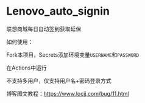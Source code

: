 # Lenovo_auto_signin

联想商城每日自动签到获取延保

如何使用：

Fork本项目，Secrets添加环境变量`USERNAME`和`PASSWORD`

在Actions中运行

不支持多用户，仅支持用户名+密码登录方式

博客图文教程：https://www.locjj.com/bug/11.html
